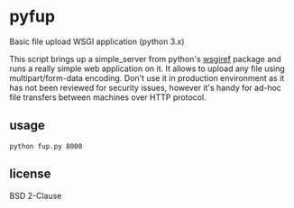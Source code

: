 # pyfup

Basic file upload WSGI application (python 3.x)

This script brings up a simple_server from python's
[wsgiref](http://docs.python.org/3.3/library/wsgiref.html)
package and runs a really simple web application on it.
It allows to upload any file using multipart/form-data encoding.
Don't use it in production environment as it has not been
reviewed for security issues, however it's handy for ad-hoc
file transfers between machines over HTTP protocol.


## usage

    python fup.py 8000


## license

BSD 2-Clause
